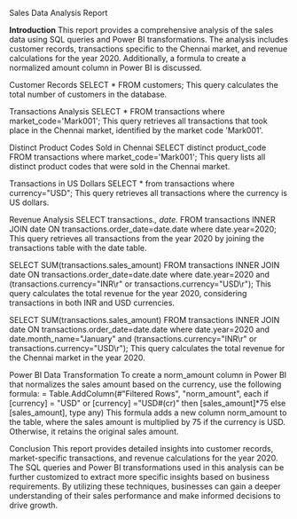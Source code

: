 Sales Data Analysis Report

**Introduction**
This report provides a comprehensive analysis of the sales data using SQL queries and Power BI transformations. 
The analysis includes customer records, transactions specific to the Chennai market, and revenue calculations for the year 2020. 
Additionally, a formula to create a normalized amount column in Power BI is discussed.

Customer Records
SELECT * FROM customers;
This query calculates the total number of customers in the database.

Transactions Analysis
SELECT * FROM transactions where market_code='Mark001';
This query retrieves all transactions that took place in the Chennai market, identified by the market code 'Mark001'.

Distinct Product Codes Sold in Chennai
SELECT distinct product_code FROM transactions where market_code='Mark001';
This query lists all distinct product codes that were sold in the Chennai market.

Transactions in US Dollars
SELECT * from transactions where currency="USD";
This query retrieves all transactions where the currency is US dollars.

Revenue Analysis
SELECT transactions.*, date.* FROM transactions INNER JOIN date ON transactions.order_date=date.date where date.year=2020;
This query retrieves all transactions from the year 2020 by joining the transactions table with the date table.

SELECT SUM(transactions.sales_amount) FROM transactions INNER JOIN date ON transactions.order_date=date.date where date.year=2020 
and (transactions.currency="INR\r" or transactions.currency="USD\r");
This query calculates the total revenue for the year 2020, considering transactions in both INR and USD currencies.

SELECT SUM(transactions.sales_amount) FROM transactions INNER JOIN date ON transactions.order_date=date.date where date.year=2020 
and date.month_name="January" and (transactions.currency="INR\r" or transactions.currency="USD\r");
This query calculates the total revenue for the Chennai market in the year 2020.

Power BI Data Transformation
To create a norm_amount column in Power BI that normalizes the sales amount based on the currency, use the following formula:
= Table.AddColumn(#"Filtered Rows", "norm_amount", each if [currency] = "USD" or [currency] ="USD#(cr)" then [sales_amount]*75 else [sales_amount], type any)
This formula adds a new column norm_amount to the table, where the sales amount is multiplied by 75 if the currency is USD. Otherwise, it retains the original sales amount.

Conclusion
This report provides detailed insights into customer records, market-specific transactions, 
and revenue calculations for the year 2020. The SQL queries and Power BI transformations used in this analysis can be further customized to extract more specific insights based on business requirements. 
By utilizing these techniques, businesses can gain a deeper understanding of their sales performance and make informed decisions to drive growth.

